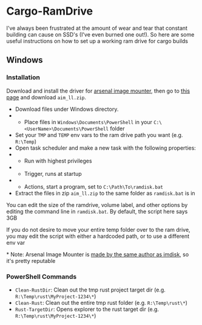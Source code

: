 # Cargo-RamDrive

I've always been frustrated at the amount of wear and tear that constant building can cause on SSD's (I've even burned one out!). So here are some useful instructions on how to set up a working ram drive for cargo builds

## Windows

### Installation
Download and install the driver for [arsenal image mounter](https://arsenalrecon.com/downloads), then go to [this page](https://github.com/ArsenalRecon/Arsenal-Image-Mounter/tree/master/Command%20line%20applications) and download `aim_ll.zip`.

- Download files under Windows directory.
- - Place files in `Windows\Documents\PowerShell` in your `C:\<UserName>\Documents\PowerShell` folder
- Set your `TMP` and `TEMP` env vars to the ram drive path you want (e.g. `R:\Temp`)
- Open task scheduler and make a new task with the following properties:
- - Run with highest privileges
- - Trigger, runs at startup
- - Actions, start a program, set to `C:\Path\To\ramdisk.bat`
- Extract the files in zip `aim_ll.zip` to the same folder as `ramdisk.bat` is in

You can edit the size of the ramdrive, volume label, and other options by editing the command line in `ramdisk.bat`. By default, the script here says 3GB

If you do not desire to move your entire temp folder over to the ram drive, you may edit the script with either a hardcoded path, or to use a different env var

\* Note: Arsenal Image Mounter is [made by the same author as imdisk](http://www.ltr-data.se/opencode.html/#ImDisk), so it's pretty reputable

### PowerShell Commands
- `Clean-RustDir`: Clean out the tmp rust project target dir (e.g. `R:\Temp\rust\MyProject-1234\*`)
- `Clean-Rust`: Clean out the entire tmp rust folder (e.g. `R:\Temp\rust\*`)
- `Rust-TargetDir`: Opens explorer to the rust target dir (e.g. `R:\Temp\rust\MyProject-1234\*`)
